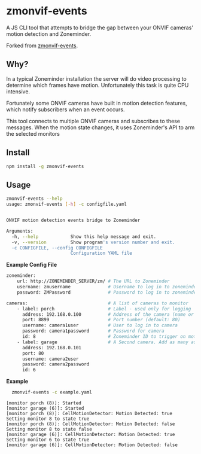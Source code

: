 # zmonvif-events

A JS CLI tool that attempts to bridge the gap between your ONVIF cameras' motion detection and Zoneminder.

Forked from [zmonvif-events](https://github.com/nickw444/zmonvif-events).


## Why?
In a typical Zoneminder installation the server will do video processing to determine which frames have motion. Unfortunately this task is quite CPU intensive. 

Fortunately some ONVIF cameras have built in motion detection features, which notify subscribers when an event occurs. 

This tool connects to multiple ONVIF cameras and subscribes to these messages. When the motion state changes, it uses Zoneminder's API to arm the selected monitors

## Install

```bash
npm install -g zmonvif-events
```

## Usage

```bash
zmonvif-events --help
usage: zmonvif-events [-h] -c configfile.yaml


ONVIF motion detection events bridge to Zoneminder

Arguments:
  -h, --help            Show this help message and exit.
  -v, --version         Show program's version number and exit.
  -c CONFIGFILE, --config CONFIGFILE
                        Configuration YAML file
```
**Example Config File**
```bash
zoneminder:
    url: http://ZONEMINDER_SERVER/zm/ # The URL to Zoneminder
    username: zmusername              # Username to log in to zoneminder
    password: ZMPassword              # Password to log in to zoneminder

cameras:                              # A list of cameras to monitor
    - label: porch                    # Label - used only for logging
      address: 192.168.0.100          # Address of the camera (name or IP)
      port: 8899                      # Port number (default: 80)
      username: camera1user           # User to log in to camera
      password: camera1password       # Password for camera
      id: 8                           # Zoneminder ID to trigger on motion
    - label: garage                   # A Second camera. Add as many as needed
      address: 192.168.0.101
      port: 80
      username: camera2user
      password: camera2password
      id: 6
```

**Example**

```bash
  zmonvif-events -c example.yaml
```
```
[monitor porch (8)]: Started
[monitor garage (6)]: Started
[monitor porch (8)]: CellMotionDetector: Motion Detected: true
Setting monitor 8 to state true
[monitor porch (8)]: CellMotionDetector: Motion Detected: false
Setting monitor 8 to state false
[monitor garage (6)]: CellMotionDetector: Motion Detected: true
Setting monitor 6 to state true
[monitor garage (6)]: CellMotionDetector: Motion Detected: false
```
